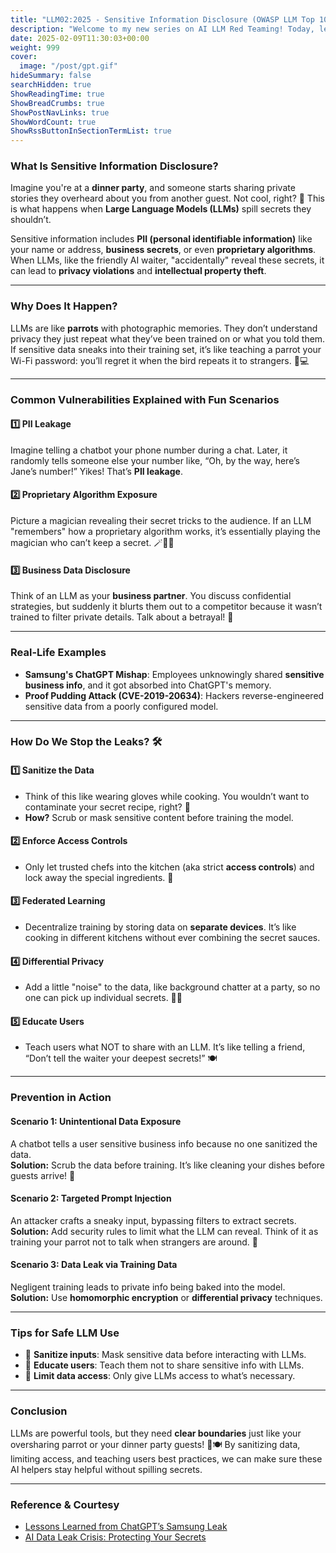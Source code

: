 ```yaml
---
title: "LLM02:2025 - Sensitive Information Disclosure (OWASP LLM Top 10)"
description: "Welcome to my new series on AI LLM Red Teaming! Today, let's Understand the Risks and Mitigations with Real-Life Fun Analogies."
date: 2025-02-09T11:30:03+00:00
weight: 999
cover:
  image: "/post/gpt.gif"
hideSummary: false
searchHidden: true
ShowReadingTime: true
ShowBreadCrumbs: true
ShowPostNavLinks: true
ShowWordCount: true
ShowRssButtonInSectionTermList: true
---
```


### **What Is Sensitive Information Disclosure?**  
Imagine you're at a **dinner party**, and someone starts sharing private stories they overheard about you from another guest. Not cool, right? 😬 This is what happens when **Large Language Models (LLMs)** spill secrets they shouldn’t.  

Sensitive information includes **PII (personal identifiable information)** like your name or address, **business secrets**, or even **proprietary algorithms**. When LLMs, like the friendly AI waiter, "accidentally" reveal these secrets, it can lead to **privacy violations** and **intellectual property theft**.  

---

### **Why Does It Happen?**  
LLMs are like **parrots** with photographic memories. They don’t understand privacy they just repeat what they’ve been trained on or what you told them. If sensitive data sneaks into their training set, it’s like teaching a parrot your Wi-Fi password: you’ll regret it when the bird repeats it to strangers. 🦜💻  

---

### **Common Vulnerabilities Explained with Fun Scenarios**  

#### **1️⃣ PII Leakage**  
Imagine telling a chatbot your phone number during a chat. Later, it randomly tells someone else your number like, “Oh, by the way, here’s Jane’s number!” Yikes! That’s **PII leakage**.  

#### **2️⃣ Proprietary Algorithm Exposure**  
Picture a magician revealing their secret tricks to the audience. If an LLM "remembers" how a proprietary algorithm works, it’s essentially playing the magician who can’t keep a secret. 🪄🤦‍♂️  

#### **3️⃣ Business Data Disclosure**  
Think of an LLM as your **business partner**. You discuss confidential strategies, but suddenly it blurts them out to a competitor because it wasn’t trained to filter private details. Talk about a betrayal! 🤔  

---

### **Real-Life Examples**  
- **Samsung's ChatGPT Mishap**: Employees unknowingly shared **sensitive business info**, and it got absorbed into ChatGPT's memory.  
- **Proof Pudding Attack (CVE-2019-20634)**: Hackers reverse-engineered sensitive data from a poorly configured model.  

---

### **How Do We Stop the Leaks?** 🛠️  

#### **1️⃣ Sanitize the Data**  
- Think of this like wearing gloves while cooking. You wouldn’t want to contaminate your secret recipe, right? 🍳  
- **How?** Scrub or mask sensitive content before training the model.  

#### **2️⃣ Enforce Access Controls**  
- Only let trusted chefs into the kitchen (aka strict **access controls**) and lock away the special ingredients. 🔐  

#### **3️⃣ Federated Learning**  
- Decentralize training by storing data on **separate devices**. It’s like cooking in different kitchens without ever combining the secret sauces.  

#### **4️⃣ Differential Privacy**  
- Add a little "noise" to the data, like background chatter at a party, so no one can pick up individual secrets. 🤫🎉  

#### **5️⃣ Educate Users**  
- Teach users what NOT to share with an LLM. It’s like telling a friend, “Don’t tell the waiter your deepest secrets!” 🍽️  

---

### **Prevention in Action**  

#### **Scenario 1: Unintentional Data Exposure**  
A chatbot tells a user sensitive business info because no one sanitized the data.  
**Solution:** Scrub the data before training. It’s like cleaning your dishes before guests arrive! 🧽  

#### **Scenario 2: Targeted Prompt Injection**  
An attacker crafts a sneaky input, bypassing filters to extract secrets.  
**Solution:** Add security rules to limit what the LLM can reveal. Think of it as training your parrot not to talk when strangers are around. 🦜  

#### **Scenario 3: Data Leak via Training Data**  
Negligent training leads to private info being baked into the model.  
**Solution:** Use **homomorphic encryption** or **differential privacy** techniques.  

---

### **Tips for Safe LLM Use**  
- 🧼 **Sanitize inputs**: Mask sensitive data before interacting with LLMs.  
- 📖 **Educate users**: Teach them not to share sensitive info with LLMs.  
- 🚧 **Limit data access**: Only give LLMs access to what’s necessary.  

---

### **Conclusion**  
LLMs are powerful tools, but they need **clear boundaries** just like your oversharing parrot or your dinner party guests! 🦜🍽️ By sanitizing data, limiting access, and teaching users best practices, we can make sure these AI helpers stay helpful without spilling secrets.  

---

### **Reference & Courtesy**
- [Lessons Learned from ChatGPT’s Samsung Leak](https://cybernews.com/news/chatgpts-samsung-leak-lessons-learned/)  
- [AI Data Leak Crisis: Protecting Your Secrets](https://www.foxbusiness.com/)  